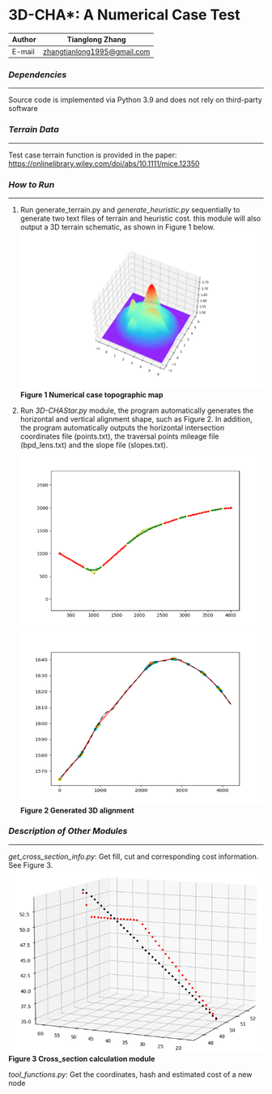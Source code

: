 3D-CHA*: A Numerical Case Test
==========

|Author|Tianglong Zhang|
|---|---|
|E-mail|zhangtianlong1995@gmail.com|

### *Dependencies*
**********
Source code is implemented via Python 3.9 and does not rely on third-party software

### *Terrain Data*
**********
Test case terrain function is provided in the paper:<br>
https://onlinelibrary.wiley.com/doi/abs/10.1111/mice.12350

### *How to Run*
**********
1. Run generate_terrain.py and _generate_heuristic.py_ sequentially to generate two text files of terrain and heuristic cost. this module will also output a 3D terrain schematic, as shown in Figure 1 below.
![picture1](Figures/Figure1.png)
__Figure 1 Numerical case topographic map__

2. Run _3D-CHAStar.py_ module, the program automatically generates the horizontal and vertical alignment shape, such as Figure 2. In addition, the program automatically outputs the horizontal intersection coordinates file (points.txt), the traversal points mileage file (bpd_lens.txt) and the slope file (slopes.txt).
![picture1](Figures/Figure2a.png)
![picture1](Figures/Figure2b.png)
__Figure 2 Generated 3D alignment__

### *Description of Other Modules*
**********
_get_cross_section_info.py_: Get fill, cut and corresponding cost information. See Figure 3.
![picture1](Figures/Figure3.png)
__Figure 3 Cross_section calculation module__

_tool_functions.py_: Get the coordinates, hash and estimated cost of a new node